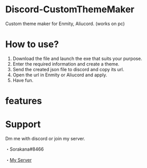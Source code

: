 # Discord-CustomThemeMaker
Custom theme maker for Enmity, Aliucord. (works on pc)
# How to use?
1. Download the file and launch the exe that suits your purpose.
2. Enter the required information and create a theme.
3. Send the created json file to discord and copy its url.
4. Open the url in Enmity or Aliucord and apply.
5. Have fun.
# features

# Support
Dm me with discord or join my server.

・Sorakana#8466

・[My Server](https://discord.gg/DQB6fcD6qq)
